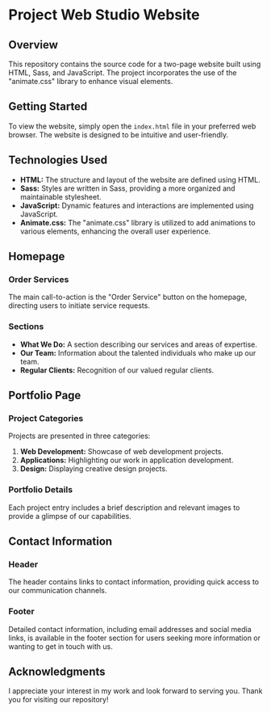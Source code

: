 # Project Web Studio Website

## Overview

This repository contains the source code for a two-page website built using HTML, Sass, and JavaScript. The project incorporates the use of the "animate.css" library to enhance visual elements.

## Getting Started

To view the website, simply open the `index.html` file in your preferred web browser. The website is designed to be intuitive and user-friendly.

## Technologies Used

- **HTML:** The structure and layout of the website are defined using HTML.
- **Sass:** Styles are written in Sass, providing a more organized and maintainable stylesheet.
- **JavaScript:** Dynamic features and interactions are implemented using JavaScript.
- **Animate.css:** The "animate.css" library is utilized to add animations to various elements, enhancing the overall user experience.

## Homepage

### Order Services
The main call-to-action is the "Order Service" button on the homepage, directing users to initiate service requests.

### Sections
- **What We Do:** A section describing our services and areas of expertise.
- **Our Team:** Information about the talented individuals who make up our team.
- **Regular Clients:** Recognition of our valued regular clients.

## Portfolio Page

### Project Categories
Projects are presented in three categories:
1. **Web Development:** Showcase of web development projects.
2. **Applications:** Highlighting our work in application development.
3. **Design:** Displaying creative design projects.

### Portfolio Details
Each project entry includes a brief description and relevant images to provide a glimpse of our capabilities.

## Contact Information

### Header
The header contains links to contact information, providing quick access to our communication channels.

### Footer
Detailed contact information, including email addresses and social media links, is available in the footer section for users seeking more information or wanting to get in touch with us.


## Acknowledgments

I appreciate your interest in my work and look forward to serving you. Thank you for visiting our repository!
